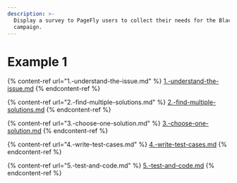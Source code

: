 ```yaml
---
description: >-
  Display a survey to PageFly users to collect their needs for the Black Friday
  campaign.
---
```


# Example 1

{% content-ref url="1.-understand-the-issue.md" %}
[1.-understand-the-issue.md](1.-understand-the-issue.md)
{% endcontent-ref %}

{% content-ref url="2.-find-multiple-solutions.md" %}
[2.-find-multiple-solutions.md](2.-find-multiple-solutions.md)
{% endcontent-ref %}

{% content-ref url="3.-choose-one-solution.md" %}
[3.-choose-one-solution.md](3.-choose-one-solution.md)
{% endcontent-ref %}

{% content-ref url="4.-write-test-cases.md" %}
[4.-write-test-cases.md](4.-write-test-cases.md)
{% endcontent-ref %}

{% content-ref url="5.-test-and-code.md" %}
[5.-test-and-code.md](5.-test-and-code.md)
{% endcontent-ref %}
